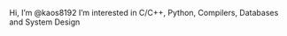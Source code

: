 Hi, I’m @kaos8192
I’m interested in C/C++, Python, Compilers, Databases and System Design
<!---I’m currently learning ...
I’m looking to collaborate on ...
How to reach me ...
--->
<!---
kaos8192/kaos8192 is a ✨ special ✨ repository because its `README.md` (this file) appears on your GitHub profile.
You can click the Preview link to take a look at your changes.
--->
